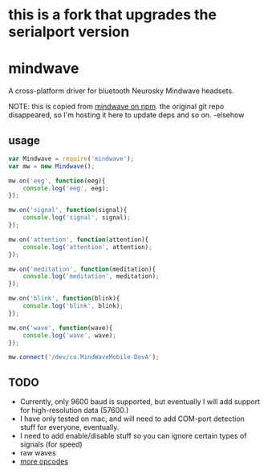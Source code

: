 # this is a fork that upgrades the serialport version

# mindwave
A cross-platform driver for bluetooth Neurosky Mindwave headsets.

NOTE: this is copied from [mindwave on npm](https://www.npmjs.com/package/mindwave). the original git repo disappeared, so I'm hosting it here to update deps and so on. -elsehow

## usage

```js
var Mindwave = require('mindwave');
var mw = new Mindwave();

mw.on('eeg', function(eeg){
	console.log('eeg', eeg);
});

mw.on('signal', function(signal){
	console.log('signal', signal);
});

mw.on('attention', function(attention){
	console.log('attention', attention);
});

mw.on('meditation', function(meditation){
	console.log('meditation', meditation);
});

mw.on('blink', function(blink){
	console.log('blink', blink);
});

mw.on('wave', function(wave){
	console.log('wave', wave);
});

mw.connect('/dev/cu.MindWaveMobile-DevA');
```

## TODO

- Currently, only 9600 baud is supported, but eventually I will add support for high-resolution data (57600.)
- I have only tested on mac, and will need to add COM-port detection stuff for everyone, eventually.
- I need to add enable/disable stuff so you can ignore certain types of signals (for speed)
- raw waves
- [more opcodes](http://developer.neurosky.com/docs/doku.php?id=thinkgear_communications_protocol#data_payload_structure)
